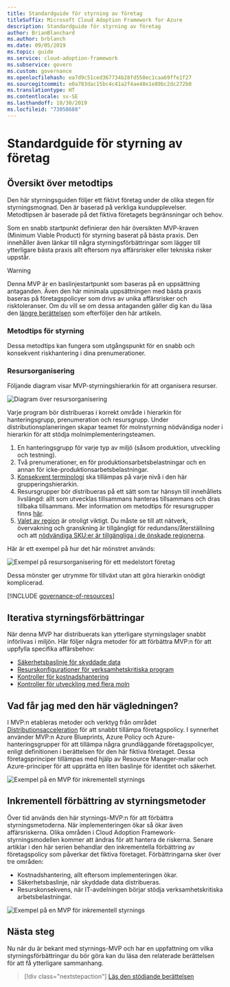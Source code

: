 ```yaml
---
title: Standardguide för styrning av företag
titleSuffix: Microsoft Cloud Adoption Framework for Azure
description: Standardguide för styrning av företag
author: BrianBlanchard
ms.author: brblanch
ms.date: 09/05/2019
ms.topic: guide
ms.service: cloud-adoption-framework
ms.subservice: govern
ms.custom: governance
ms.openlocfilehash: ea7d9c51ced367734b28fd550ec1caa69ffe1f27
ms.sourcegitcommit: e0a783dac15bc4c41a2f4ae48e1e89bc2dc272b0
ms.translationtype: HT
ms.contentlocale: sv-SE
ms.lasthandoff: 10/30/2019
ms.locfileid: "73058688"
---
```

# <a name="standard-enterprise-governance-guide"></a>Standardguide för styrning av företag

## <a name="overview-of-best-practices"></a>Översikt över metodtips

Den här styrningsguiden följer ett fiktivt företag under de olika stegen för styrningsmognad. Den är baserad på verkliga kundupplevelser. Metodtipsen är baserade på det fiktiva företagets begränsningar och behov.

Som en snabb startpunkt definierar den här översikten MVP-kraven (Minimum Viable Product) för styrning baserat på bästa praxis. Den innehåller även länkar till några styrningsförbättringar som lägger till ytterligare bästa praxis allt eftersom nya affärsrisker eller tekniska risker uppstår.

> [!WARNING]
> Denna MVP är en baslinjestartpunkt som baseras på en uppsättning antaganden. Även den här minimala uppsättningen med bästa praxis baseras på företagspolicyer som drivs av unika affärsrisker och risktoleranser. Om du vill se om dessa antaganden gäller dig kan du läsa den [längre berättelsen](./narrative.md) som efterföljer den här artikeln.

### <a name="governance-best-practices"></a>Metodtips för styrning

Dessa metodtips kan fungera som utgångspunkt för en snabb och konsekvent riskhantering i dina prenumerationer.

### <a name="resource-organization"></a>Resursorganisering

Följande diagram visar MVP-styrningshierarkin för att organisera resurser.

![Diagram över resursorganisering](../../../_images/govern/resource-organization.png)

Varje program bör distribueras i korrekt område i hierarkin för hanteringsgrupp, prenumeration och resursgrupp. Under distributionsplaneringen skapar teamet för molnstyrning nödvändiga noder i hierarkin för att stödja molnimplementeringsteamen.

1. En hanteringsgrupp för varje typ av miljö (såsom produktion, utveckling och testning).
2. Två prenumerationer, en för produktionsarbetsbelastningar och en annan för icke-produktionsarbetsbelastningar.
3. [Konsekvent terminologi](../../../ready/considerations/naming-and-tagging.md) ska tillämpas på varje nivå i den här grupperingshierarkin.
4. Resursgrupper bör distribueras på ett sätt som tar hänsyn till innehållets livslängd: allt som utvecklas tillsammans hanteras tillsammans och dras tillbaka tillsammans. Mer information om metodtips för resursgrupper finns [här](../../../decision-guides/resource-consistency/index.md).
5. [Valet av region](../../../decision-guides/regions/index.md) är otroligt viktigt. Du måste se till att nätverk, övervakning och granskning är tillgängligt för redundans/återställning och att [nödvändiga SKU:er är tillgängliga i de önskade regionerna](https://azure.microsoft.com/global-infrastructure/services).

Här är ett exempel på hur det här mönstret används:

![Exempel på resursorganisering för ett medelstort företag](../../../_images/govern/mid-market-resource-organization.png)

Dessa mönster ger utrymme för tillväxt utan att göra hierarkin onödigt komplicerad.

[!INCLUDE [governance-of-resources](../../../../includes/caf-governance-of-resources.md)]

## <a name="iterative-governance-improvements"></a>Iterativa styrningsförbättringar

När denna MVP har distribuerats kan ytterligare styrningslager snabbt införlivas i miljön. Här följer några metoder för att förbättra MVP:n för att uppfylla specifika affärsbehov:

- [Säkerhetsbaslinje för skyddade data](./security-baseline-improvement.md)
- [Resurskonfigurationer för verksamhetskritiska program](./resource-consistency-improvement.md)
- [Kontroller för kostnadshantering](./cost-management-improvement.md)
- [Kontroller för utveckling med flera moln](./multicloud-improvement.md)

<!-- markdownlint-disable MD026 -->

## <a name="what-does-this-guidance-provide"></a>Vad får jag med den här vägledningen?

I MVP:n etableras metoder och verktyg från området [Distributionsacceleration](../../deployment-acceleration/index.md) för att snabbt tillämpa företagspolicy. I synnerhet använder MVP:n Azure Blueprints, Azure Policy och Azure-hanteringsgrupper för att tillämpa några grundläggande företagspolicyer, enligt definitionen i berättelsen för den här fiktiva företaget. Dessa företagsprinciper tillämpas med hjälp av Resource Manager-mallar och Azure-principer för att upprätta en liten baslinje för identitet och säkerhet.

![Exempel på en MVP för inkrementell styrnings](../../../_images/govern/governance-mvp.png)

## <a name="incremental-improvement-of-governance-practices"></a>Inkrementell förbättring av styrningsmetoder

Över tid används den här styrnings-MVP:n för att förbättra styrningsmetoderna. När implementeringen ökar så ökar även affärsriskerna. Olika områden i Cloud Adoption Framework-styrningsmodellen kommer att ändras för att hantera de riskerna. Senare artiklar i den här serien behandlar den inkrementella förbättring av företagspolicy som påverkar det fiktiva företaget. Förbättringarna sker över tre områden:

- Kostnadshantering, allt eftersom implementeringen ökar.
- Säkerhetsbaslinje, när skyddade data distribueras.
- Resurskonsekvens, när IT-avdelningen börjar stödja verksamhetskritiska arbetsbelastningar.

![Exempel på en MVP för inkrementell styrnings](../../../_images/govern/governance-improvement.png)

## <a name="next-steps"></a>Nästa steg

Nu när du är bekant med styrnings-MVP och har en uppfattning om vilka styrningsförbättringar du bör göra kan du läsa den relaterade berättelsen för att få ytterligare sammanhang.

> [!div class="nextstepaction"]
> [Läs den stödjande berättelsen](./narrative.md)
